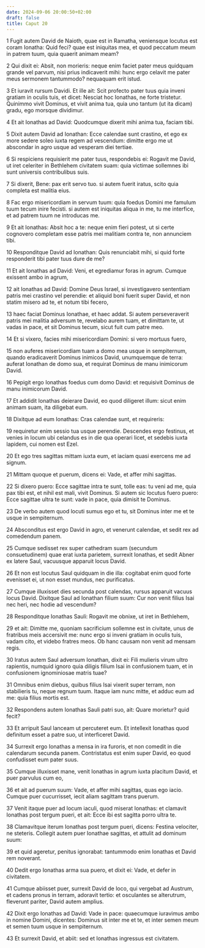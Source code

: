```yaml
---
date: 2024-09-06 20:00:50+02:00
draft: false
title: Caput 20
---
```





1 Fugit autem David de Naioth, quae est in Ramatha, veniensque locutus est coram Ionatha: Quid feci? quae est iniquitas mea, et quod peccatum meum in patrem tuum, quia quaerit animam meam?

2 Qui dixit ei: Absit, non morieris: neque enim faciet pater meus quidquam grande vel parvum, nisi prius indicaverit mihi: hunc ergo celavit me pater meus sermonem tantummodo? nequaquam erit istud.

3 Et iuravit rursum Davidi. Et ille ait: Scit profecto pater tuus quia inveni gratiam in oculis tuis, et dicet: Nesciat hoc Ionathas, ne forte tristetur. Quinimmo vivit Dominus, et vivit anima tua, quia uno tantum (ut ita dicam) gradu, ego morsque dividimur.

4 Et ait Ionathas ad David: Quodcumque dixerit mihi anima tua, faciam tibi.

5 Dixit autem David ad Ionathan: Ecce calendae sunt crastino, et ego ex more sedere soleo iuxta regem ad vescendum: dimitte ergo me ut abscondar in agro usque ad vesperam diei tertiae.

6 Si respiciens requisierit me pater tuus, respondebis ei: Rogavit me David, ut iret celeriter in Bethlehem civitatem suam: quia victimae sollemnes ibi sunt universis contribulibus suis.

7 Si dixerit, Bene: pax erit servo tuo. si autem fuerit iratus, scito quia completa est malitia eius.

8 Fac ergo misericordiam in servum tuum: quia foedus Domini me famulum tuum tecum inire fecisti. si autem est iniquitas aliqua in me, tu me interfice, et ad patrem tuum ne introducas me.

9 Et ait Ionathas: Absit hoc a te: neque enim fieri potest, ut si certe cognovero completam esse patris mei malitiam contra te, non annunciem tibi.

10 Responditque David ad Ionathan: Quis renunciabit mihi, si quid forte responderit tibi pater tuus dure de me?

11 Et ait Ionathas ad David: Veni, et egrediamur foras in agrum. Cumque exissent ambo in agrum,

12 ait Ionathas ad David: Domine Deus Israel, si investigavero sententiam patris mei crastino vel perendie: et aliquid boni fuerit super David, et non statim misero ad te, et notum tibi fecero,

13 haec faciat Dominus Ionathae, et haec addat. Si autem perseveraverit patris mei malitia adversum te, revelabo aurem tuam, et dimittam te, ut vadas in pace, et sit Dominus tecum, sicut fuit cum patre meo.

14 Et si vixero, facies mihi misericordiam Domini: si vero mortuus fuero,

15 non auferes misericordiam tuam a domo mea usque in sempiternum, quando eradicaverit Dominus inimicos David, unumquemque de terra: auferat Ionathan de domo sua, et requirat Dominus de manu inimicorum David.

16 Pepigit ergo Ionathas foedus cum domo David: et requisivit Dominus de manu inimicorum David.

17 Et addidit Ionathas deierare David, eo quod diligeret illum: sicut enim animam suam, ita diligebat eum.

18 Dixitque ad eum Ionathas: Cras calendae sunt, et requireris:

19 requiretur enim sessio tua usque perendie. Descendes ergo festinus, et venies in locum ubi celandus es in die qua operari licet, et sedebis iuxta lapidem, cui nomen est Ezel.

20 Et ego tres sagittas mittam iuxta eum, et iaciam quasi exercens me ad signum.

21 Mittam quoque et puerum, dicens ei: Vade, et affer mihi sagittas.

22 Si dixero puero: Ecce sagittae intra te sunt, tolle eas: tu veni ad me, quia pax tibi est, et nihil est mali, vivit Dominus. Si autem sic locutus fuero puero: Ecce sagittae ultra te sunt: vade in pace, quia dimisit te Dominus.

23 De verbo autem quod locuti sumus ego et tu, sit Dominus inter me et te usque in sempiternum.

24 Absconditus est ergo David in agro, et venerunt calendae, et sedit rex ad comedendum panem.

25 Cumque sedisset rex super cathedram suam (secundum consuetudinem) quae erat iuxta parietem, surrexit Ionathas, et sedit Abner ex latere Saul, vacuusque apparuit locus David.

26 Et non est locutus Saul quidquam in die illa: cogitabat enim quod forte evenisset ei, ut non esset mundus, nec purificatus.

27 Cumque illuxisset dies secunda post calendas, rursus apparuit vacuus locus David. Dixitque Saul ad Ionathan filium suum: Cur non venit filius Isai nec heri, nec hodie ad vescendum?

28 Responditque Ionathas Sauli: Rogavit me obnixe, ut iret in Bethlehem,

29 et ait: Dimitte me, quoniam sacrificium sollemne est in civitate, unus de fratribus meis accersivit me: nunc ergo si inveni gratiam in oculis tuis, vadam cito, et videbo fratres meos. Ob hanc causam non venit ad mensam regis.

30 Iratus autem Saul adversum Ionathan, dixit ei: Fili mulieris virum ultro rapientis, numquid ignoro quia diligis filium Isai in confusionem tuam, et in confusionem ignominiosae matris tuae?

31 Omnibus enim diebus, quibus filius Isai vixerit super terram, non stabilieris tu, neque regnum tuum. Itaque iam nunc mitte, et adduc eum ad me: quia filius mortis est.

32 Respondens autem Ionathas Sauli patri suo, ait: Quare morietur? quid fecit?

33 Et arripuit Saul lanceam ut percuteret eum. Et intellexit Ionathas quod definitum esset a patre suo, ut interficeret David.

34 Surrexit ergo Ionathas a mensa in ira furoris, et non comedit in die calendarum secunda panem. Contristatus est enim super David, eo quod confudisset eum pater suus.

35 Cumque illuxisset mane, venit Ionathas in agrum iuxta placitum David, et puer parvulus cum eo,

36 et ait ad puerum suum: Vade, et affer mihi sagittas, quas ego iacio. Cumque puer cucurrisset, iecit aliam sagittam trans puerum.

37 Venit itaque puer ad locum iaculi, quod miserat Ionathas: et clamavit Ionathas post tergum pueri, et ait: Ecce ibi est sagitta porro ultra te.

38 Clamavitque iterum Ionathas post tergum pueri, dicens: Festina velociter, ne steteris. Collegit autem puer Ionathae sagittas, et attulit ad dominum suum:

39 et quid ageretur, penitus ignorabat: tantummodo enim Ionathas et David rem noverant.

40 Dedit ergo Ionathas arma sua puero, et dixit ei: Vade, et defer in civitatem.

41 Cumque abiisset puer, surrexit David de loco, qui vergebat ad Austrum, et cadens pronus in terram, adoravit tertio: et osculantes se alterutrum, fleverunt pariter, David autem amplius.

42 Dixit ergo Ionathas ad David: Vade in pace: quaecumque iuravimus ambo in nomine Domini, dicentes: Dominus sit inter me et te, et inter semen meum et semen tuum usque in sempiternum.

43 Et surrexit David, et abiit: sed et Ionathas ingressus est civitatem.

